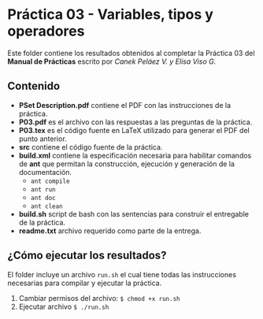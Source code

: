 # Práctica 03 - Variables, tipos y operadores

Este folder contiene los resultados obtenidos al completar la Práctica 03
del **Manual de Prácticas** escrito por *Canek Peláez V. y Elisa Viso G.*

## Contenido

* **PSet Description.pdf** contiene el PDF con las instrucciones de la práctica.
* **P03.pdf** es el archivo con las respuestas a las preguntas de la práctica.
* **P03.tex** es el código fuente en LaTeX utilizado para generar el PDF del
punto anterior.
* **src** contiene el código fuente de la práctica.
* **build.xml** contiene la especificación necesaria para habilitar comandos de
**ant** que permitan la construcción, ejecución y generación de la documentación.
    * `ant compile`
    * `ant run`
    * `ant doc`
    * `ant clean`
* **build.sh** script de bash con las sentencias para construir el entregable de
la práctica.
* **readme.txt** archivo requerido como parte de la entrega.

## ¿Cómo ejecutar los resultados?

El folder incluye un archivo `run.sh` el cual tiene todas las instrucciones
necesarias para compilar y ejecutar la práctica.

1. Cambiar permisos del archivo: `$ chmod +x run.sh`
2. Ejecutar archivo `$ ./run.sh`

